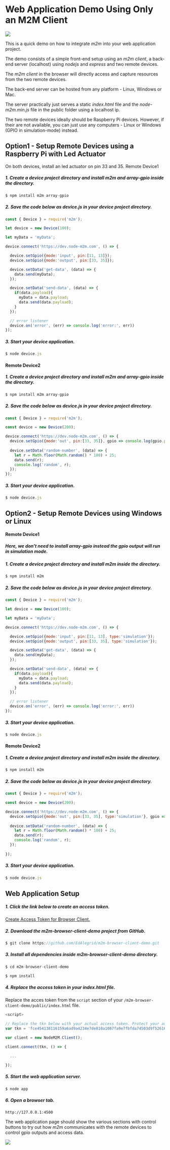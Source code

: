 # Web Application Demo Using Only an M2M Client

![](assets/webApplicationDemo.svg)
[](https://raw.githubusercontent.com/EdoLabs/src2/master/quicktour4.svg?sanitize=true)

This is a quick demo on how to integrate *m2m* into your web application project.

The demo consists of a simple front-end setup using an *m2m client*, a back-end server (localhost) using *nodejs* and *express* and two remote devices. 

The *m2m client* in the browser will directly access and capture resources from the two remote devices.

The back-end server can be hosted from any platform - Linux, Windows or Mac. 

The server practically just serves a static *index.html* file and the *node-m2m.min.js* file in the public folder using a localhost ip.

The two remote devices ideally should be Raspberry Pi devices. However, if their are not available, you can just use any computers - Linux or Windows (GPIO in simulation-mode) instead.

## Option1 - Setup Remote Devices using a Raspberry Pi with Led Actuator
On both devices, install an led actuator on pin 33 and 35.
Remote Device1

##### 1. Create a device project directory and install m2m and array-gpio inside the directory.
```js
$ npm install m2m array-gpio
```
##### 2. Save the code below as device.js in your device project directory.

```js
const { Device } = require('m2m');

let device = new Device(100);

let myData = 'myData';

device.connect('https://dev.node-m2m.com', () => {

  device.setGpio({mode:'input', pin:[11, 13]});
  device.setGpio({mode:'output', pin:[33, 35]});

  device.setData('get-data', (data) => {
    data.send(myData);
  });

  device.setData('send-data', (data) => {
    if(data.payload){
      myData = data.payload;
      data.send(data.payload);
    }
  });

  // error listener
  device.on('error', (err) => console.log('error:', err))
});
```
##### 3. Start your device application.
```js
$ node device.js
```
#### Remote Device2

##### 1. Create a device project directory and install m2m and array-gpio inside the directory.
```js
$ npm install m2m array-gpio
```
##### 2. Save the code below as device.js in your device project directory.

```js
const { Device } = require('m2m');

const device = new Device(200);

device.connect('https://dev.node-m2m.com', () => {
  device.setGpio({mode:'out', pin:[33, 35]}, gpio => console.log(gpio.pin, gpio.state));
  
  device.setData('random-number', (data) => {
    let r = Math.floor(Math.random() * 100) + 25;
    data.send(r);
    console.log('random', r);
  });
});
```
##### 3. Start your device application.
```js
$ node device.js
```
## Option2 - Setup Remote Devices using Windows or Linux
#### Remote Device1
##### Here, we don't need to install array-gpio instead the gpio output will run in simulation mode.
##### 1. Create a device project directory and install m2m inside the directory.
```js
$ npm install m2m
```
##### 2. Save the code below as device.js in your device project directory.

```js
const { Device } = require('m2m');

let device = new Device(100);

let myData = 'myData';

device.connect('https://dev.node-m2m.com', () => {

  device.setGpio({mode:'input', pin:[11, 13], type:'simulation'});
  device.setGpio({mode:'output', pin:[33, 35], type:'simulation'});

  device.setData('get-data', (data) => {
    data.send(myData);
  });

  device.setData('send-data', (data) => {
    if(data.payload){
      myData = data.payload;
      data.send(data.payload);
    }
  });

  // error listener
  device.on('error', (err) => console.log('error:', err))
});
```
##### 3. Start your device application.
```js
$ node device.js
```
#### Remote Device2

##### 1. Create a device project directory and install m2m inside the directory.
```js
$ npm install m2m
```
##### 2. Save the code below as device.js in your device project directory.

```js
const { Device } = require('m2m');

const device = new Device(200);

device.connect('https://dev.node-m2m.com', () => {
  device.setGpio({mode:'out', pin:[33, 35], type:'simulation'}, gpio => console.log(gpio.pin, gpio.state));
  
  device.setData('random-number', (data) => {
    let r = Math.floor(Math.random() * 100) + 25;
    data.send(r);
    console.log('random', r);
  });
  
});
```
##### 3. Start your device application.
```js
$ node device.js
```

## Web Application Setup

##### 1. Click the link below to create an access token.
[Create Access Token for Browser Client.](https://github.com/EdAlegrid/m2m-api#create-an-access-token-for-browser-client)

##### 2. Download the *m2m-browser-client-demo* project from *GitHub*.
```js
$ git clone https://github.com/EdAlegrid/m2m-browser-client-demo.git
```
##### 3. Install all dependencies inside *m2m-browser-client-demo* directory.
```js
$ cd m2m-browser-client-demo
```
```js
$ npm install
```
##### 4. Replace the access token in your index.html file.

Replace the acces token from the `script` section of your `/m2m-browser-client-demo/public/index.html` file. 
```js
<script>

// Replace the tkn below with your actual access token. Protect your access token at all times.  
var tkn = 'fce454138116159a6ad9a4234e7de810a1087fa9e7fbfda74503d9f52616fc5';

var client = new NodeM2M.Client();

client.connect(tkn, () => {

  ...

});  
```
##### 5. Start the web application server.
```js
$ node app
```
##### 6. Open a browser tab.
`http://127.0.0.1:4500`

The web application page should show the various sections with control buttons to try out how *m2m* communicates with the remote devices to control gpio outputs and access data.

![](assets/browserClientDemo.svg)


